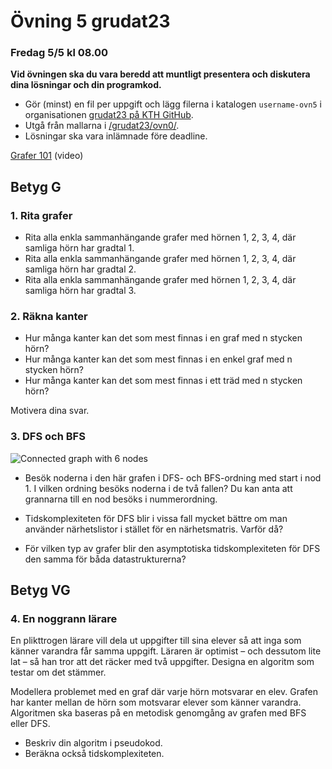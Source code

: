 # Övning 5 grudat23
### Fredag 5/5 kl 08.00

**Vid övningen ska du vara beredd att muntligt presentera och diskutera dina lösningar och din programkod.**

- Gör (minst) en fil per uppgift och lägg filerna i katalogen <code>username-ovn5</code> i organisationen [grudat23 på KTH GitHub](https://gits-15.sys.kth.se/grudat23).
- Utgå från mallarna i [/grudat23/ovn0/](https://github.com/isakemma/grudat/tree/master/ovn0).
- Lösningar ska vara inlämnade före deadline.

[Grafer 101](https://www.youtube.com/watch?v=8BWts5Ule2I) (video)

## Betyg G

### 1. Rita grafer

- Rita alla enkla sammanhängande grafer med hörnen 1, 2, 3, 4, där samliga hörn har gradtal 1.
- Rita alla enkla sammanhängande grafer med hörnen 1, 2, 3, 4, där samliga hörn har gradtal 2.
- Rita alla enkla sammanhängande grafer med hörnen 1, 2, 3, 4, där samliga hörn har gradtal 3.

### 2. Räkna kanter

- Hur många kanter kan det som mest finnas i en graf med n stycken hörn?
- Hur många kanter kan det som mest finnas i en enkel graf med n stycken hörn?
- Hur många kanter kan det som mest finnas i ett träd med n stycken hörn?

Motivera dina svar.

### 3. DFS och BFS

![Connected graph with 6 nodes](http://yourbasic.org/algorithms/graph2.png)

- Besök noderna i den här grafen i DFS- och BFS-ordning med start i nod 1.
  I vilken ordning besöks noderna i de två fallen?
  Du kan anta att grannarna till en nod besöks i nummerordning.

- Tidskomplexiteten för DFS blir i vissa fall mycket bättre om man använder närhetslistor i stället för en närhetsmatris.
Varför då? 
- För vilken typ av grafer blir den asymptotiska tidskomplexiteten för DFS den samma för båda datastrukturerna?

## Betyg VG

### 4. En noggrann lärare

En plikttrogen lärare vill dela ut uppgifter till sina elever så att inga som känner varandra får samma uppgift.
Läraren är optimist – och dessutom lite lat – så han tror att det räcker med två uppgifter.
Designa en algoritm som testar om det stämmer.

Modellera problemet med en graf där varje hörn motsvarar en elev.
Grafen har kanter mellan de hörn som motsvarar elever som känner varandra.
Algoritmen ska baseras på en metodisk genomgång av grafen med BFS eller DFS.

- Beskriv din algoritm i pseudokod.
- Beräkna också tidskomplexiteten.
